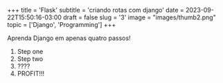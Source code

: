 +++
title = 'Flask'
subtitle = 'criando rotas com django'
date = 2023-09-22T15:50:16-03:00
draft = false
slug = '3'
image = "images/thumb2.png"
topic = ['Django', 'Programming'] 
+++








Aprenda Django em apenas quatro passos!

1. Step one
2. Step two
3. ????
4. PROFIT!!!